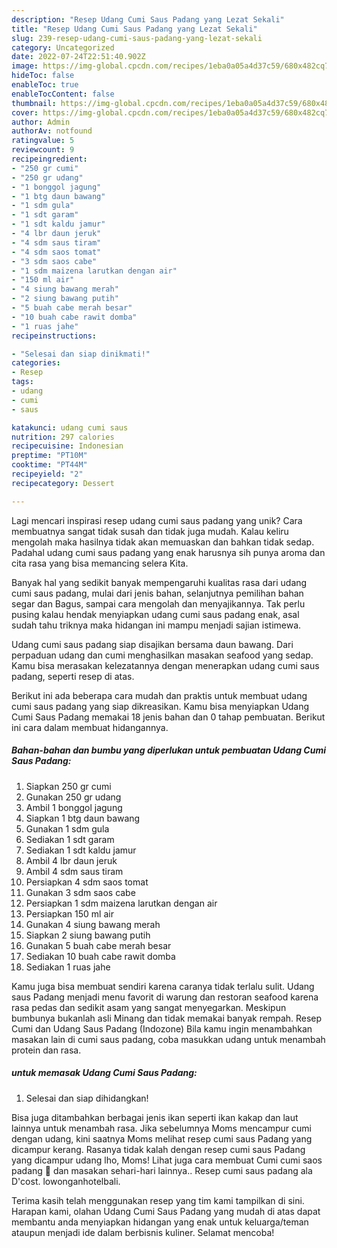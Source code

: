 ```yaml
---
description: "Resep Udang Cumi Saus Padang yang Lezat Sekali"
title: "Resep Udang Cumi Saus Padang yang Lezat Sekali"
slug: 239-resep-udang-cumi-saus-padang-yang-lezat-sekali
category: Uncategorized
date: 2022-07-24T22:51:40.902Z
image: https://img-global.cpcdn.com/recipes/1eba0a05a4d37c59/680x482cq70/udang-cumi-saus-padang-foto-resep-utama.jpg
hideToc: false
enableToc: true
enableTocContent: false
thumbnail: https://img-global.cpcdn.com/recipes/1eba0a05a4d37c59/680x482cq70/udang-cumi-saus-padang-foto-resep-utama.jpg
cover: https://img-global.cpcdn.com/recipes/1eba0a05a4d37c59/680x482cq70/udang-cumi-saus-padang-foto-resep-utama.jpg
author: Admin
authorAv: notfound
ratingvalue: 5
reviewcount: 9
recipeingredient:
- "250 gr cumi"
- "250 gr udang"
- "1 bonggol jagung"
- "1 btg daun bawang"
- "1 sdm gula"
- "1 sdt garam"
- "1 sdt kaldu jamur"
- "4 lbr daun jeruk"
- "4 sdm saus tiram"
- "4 sdm saos tomat"
- "3 sdm saos cabe"
- "1 sdm maizena larutkan dengan air"
- "150 ml air"
- "4 siung bawang merah"
- "2 siung bawang putih"
- "5 buah cabe merah besar"
- "10 buah cabe rawit domba"
- "1 ruas jahe"
recipeinstructions:

- "Selesai dan siap dinikmati!"
categories:
- Resep
tags:
- udang
- cumi
- saus

katakunci: udang cumi saus 
nutrition: 297 calories
recipecuisine: Indonesian
preptime: "PT10M"
cooktime: "PT44M"
recipeyield: "2"
recipecategory: Dessert

---
```





Lagi mencari inspirasi resep udang cumi saus padang yang unik? Cara membuatnya sangat tidak susah dan tidak juga mudah. Kalau keliru mengolah maka hasilnya tidak akan memuaskan dan bahkan tidak sedap. Padahal udang cumi saus padang yang enak harusnya sih punya aroma dan cita rasa yang bisa memancing selera Kita.





Banyak hal yang sedikit banyak mempengaruhi kualitas rasa dari udang cumi saus padang, mulai dari jenis bahan, selanjutnya pemilihan bahan segar dan Bagus, sampai cara mengolah dan menyajikannya. Tak perlu pusing kalau hendak menyiapkan udang cumi saus padang enak,      asal sudah tahu triknya maka hidangan ini mampu menjadi sajian istimewa.














Udang cumi saus padang siap disajikan bersama daun bawang. Dari perpaduan udang dan cumi menghasilkan masakan seafood yang sedap. Kamu bisa merasakan kelezatannya dengan menerapkan udang cumi saus padang, seperti resep di atas.






Berikut ini ada beberapa cara mudah dan praktis untuk membuat udang cumi saus padang yang siap dikreasikan. Kamu bisa menyiapkan Udang Cumi Saus Padang memakai 18 jenis bahan dan 0 tahap pembuatan. Berikut ini cara dalam membuat hidangannya.

<!--inarticleads1-->

##### Bahan-bahan dan bumbu yang diperlukan untuk pembuatan Udang Cumi Saus Padang:

1. Siapkan 250 gr cumi
1. Gunakan 250 gr udang
1. Ambil 1 bonggol jagung
1. Siapkan 1 btg daun bawang
1. Gunakan 1 sdm gula
1. Sediakan 1 sdt garam
1. Sediakan 1 sdt kaldu jamur
1. Ambil 4 lbr daun jeruk
1. Ambil 4 sdm saus tiram
1. Persiapkan 4 sdm saos tomat
1. Gunakan 3 sdm saos cabe
1. Persiapkan 1 sdm maizena larutkan dengan air
1. Persiapkan 150 ml air
1. Gunakan 4 siung bawang merah
1. Siapkan 2 siung bawang putih
1. Gunakan 5 buah cabe merah besar
1. Sediakan 10 buah cabe rawit domba
1. Sediakan 1 ruas jahe


Kamu juga bisa membuat sendiri karena caranya tidak terlalu sulit. Udang saus Padang menjadi menu favorit di warung dan restoran seafood karena rasa pedas dan sedikit asam yang sangat menyegarkan. Meskipun bumbunya bukanlah asli Minang dan tidak memakai banyak rempah. Resep Cumi dan Udang Saus Padang (Indozone) Bila kamu ingin menambahkan masakan lain di cumi saus padang, coba masukkan udang untuk menambah protein dan rasa. 

<!--inarticleads2-->

#####  untuk memasak Udang Cumi Saus Padang:


1. Selesai dan siap dihidangkan!

Bisa juga ditambahkan berbagai jenis ikan seperti ikan kakap dan laut lainnya untuk menambah rasa. Jika sebelumnya Moms mencampur cumi dengan udang, kini saatnya Moms melihat resep cumi saus Padang yang dicampur kerang. Rasanya tidak kalah dengan resep cumi saus Padang yang dicampur udang lho, Moms! Lihat juga cara membuat Cumi cumi saos padang 🦑 dan masakan sehari-hari lainnya.. Resep cumi saus padang ala D&#39;cost. lowonganhotelbali. 

Terima kasih telah menggunakan resep yang tim kami tampilkan di sini. Harapan kami, olahan Udang Cumi Saus Padang yang mudah di atas dapat membantu anda menyiapkan hidangan yang enak untuk keluarga/teman ataupun menjadi ide dalam berbisnis kuliner. Selamat mencoba!
